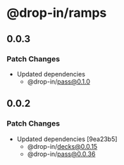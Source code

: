 # @drop-in/ramps

## 0.0.3

### Patch Changes

- Updated dependencies
  - @drop-in/pass@0.1.0

## 0.0.2

### Patch Changes

- Updated dependencies [9ea23b5]
  - @drop-in/decks@0.0.15
  - @drop-in/pass@0.0.36
